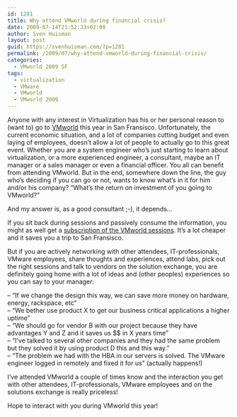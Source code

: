```yaml
---
id: 1281
title: Why attend VMworld during financial crisis?
date: 2009-07-14T21:52:23+02:00
author: Sven Huisman
layout: post
guid: https://svenhuisman.com/?p=1281
permalink: /2009/07/why-attend-vmworld-during-financial-crisis/
categories:
  - VMworld 2009 SF
tags:
  - virtualization
  - VMware
  - VMworld
  - VMworld 2009
---
```

Anyone with any interest in Virtualization has his or her personal reason to (want to) go to <a title="VMworld" href="https://www.vmworld2009.com/" target="_blank">VMworld</a> this year in San Fransisco. Unfortunately, the current economic situation, and a lot of companies cutting budget and even laying of employees, doesn&#8217;t allow a lot of people to actually go to this great event. Whether you are a system engineer who&#8217;s just starting to learn about virtualization, or a more experienced engineer, a consultant, maybe an IT manager or a sales manager or even a financial officer. You all can benefit from attending VMworld. But in the end, somewhere down the line, the guy who&#8217;s deciding if you can go or not, wants to know what&#8217;s in it for him and/or his company? &#8220;What&#8217;s the return on investment of you going to VMworld?&#8221;

And my answer is, as a good consultant ;-), it depends&#8230;<!--more-->

If you sit back during sessions and passively consume the information, you might as well get a <a title="VMworld subscription" href="https://www.vmworld.com/community/subscription/" target="_blank">subscription of the VMworld sessions</a>. It&#8217;s a lot cheaper and it saves you a trip to San Fransisco.

But if you are actively networking with other attendees, IT-professionals, VMware employees, share thoughts and experiences, attend labs, pick out the right sessions and talk to vendors on the solution exchange, you are definitely going home with a lot of ideas and (other peoples) experiences so you can say to your manager:

&#8211; &#8220;If we change the design this way, we can save more money on hardware, energy, rackspace, etc&#8221;  
&#8211; &#8220;We bether use product X to get our business critical applications a higher uptime&#8221;  
&#8211; &#8220;We should go for vendor B with our project because they have advantages Y and Z and it saves us $$ in X years time&#8221;  
&#8211; &#8220;I&#8217;ve talked to several other companies and they had the same problem but they solved it by using product D this and this way.&#8221;  
&#8211; &#8220;The problem we had with the HBA in our servers is solved. The VMware engineer logged in remotely and fixed it for us&#8221; (actually happens!)

I&#8217;ve attended VMworld a couple of times know and the interaction you get with other attendees, IT-professionals, VMware employees and on the solutions exchange is really priceless!

Hope to interact with you during VMworld this year!